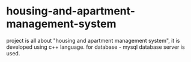 # housing-and-apartment-management-system
project is all about "housing and apartment management system", it is developed using c++ language.
for database - mysql database server is used.
